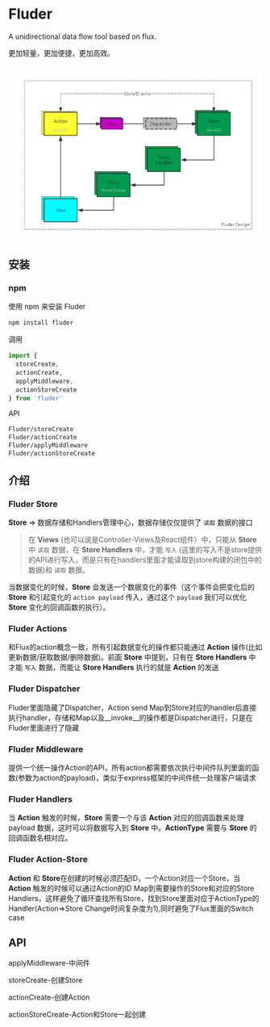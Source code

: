 # Fluder
A unidirectional data flow tool based on flux.

更加轻量，更加便捷，更加高效。

![fluder-design](./fluder-design.png)

## 安装

### npm

使用 npm 来安装 Fluder

```javascript
npm install fluder
```

调用

```javascript
import {
  storeCreate,
  actionCreate,
  applyMiddleware,
  actionStoreCreate
} from 'fluder'

```

API

```
Fluder/storeCreate
Fluder/actionCreate
Fluder/applyMiddleware
Fluder/actionStoreCreate
```

## 介绍

### Fluder Store

**Store** => 数据存储和Handlers管理中心，数据存储仅仅提供了 `读取` 数据的接口

>在 **Views** (也可以说是Controller-Views及React组件）中，只能从 **Store** 中 `读取` 数据，在 **Store Handlers** 中，才能 `写入` (这里的写入不是store提供的API进行写入，而是只有在handlers里面才能读取到store构建的闭包中的数据)和 `读取` 数据。

当数据变化的时候，**Store** 会发送一个数据变化的事件（这个事件会把变化后的 **Store** 和引起变化的 `action payload` 传入，通过这个 `payload` 我们可以优化 **Store** 变化的回调函数的执行）。


### Fluder Actions

和Flux的action概念一致，所有引起数据变化的操作都只能通过 **Action** 操作(比如更新数据/获取数据/删除数据)。前面 **Store** 中提到，只有在 **Store Handlers** 中才能 `写入` 数据，而能让 **Store Handlers** 执行的就是 **Action** 的发送


### Fluder Dispatcher

Fluder里面隐藏了Dispatcher，Action send Map到Store对应的handler后直接执行handler，存储和Map以及__invoke__的操作都是Dispatcher进行，只是在Fluder里面进行了隐藏


### Fluder Middleware

提供一个统一操作Action的API，所有action都需要依次执行中间件队列里面的函数(参数为action的payload)，类似于express框架的中间件统一处理客户端请求


### Fluder Handlers

当 **Action** 触发的时候，**Store** 需要一个与该 **Action** 对应的回调函数来处理 payload 数据，这时可以将数据写入到 **Store** 中。**ActionType** 需要与 **Store** 的回调函数名相对应。


### Fluder Action-Store

**Action** 和 **Store**在创建的时候必须匹配ID，一个Action对应一个Store，当 **Action** 触发的时候可以通过Action的ID Map到需要操作的Store和对应的Store Handlers，这样避免了循环查找所有Store，找到Store里面对应于ActionType的Handler(Action=>Store Change时间复杂度为1),同时避免了Flux里面的Switch case



## API

applyMiddleware-中间件

storeCreate-创建Store

actionCreate-创建Action

actionStoreCreate-Action和Store一起创建



